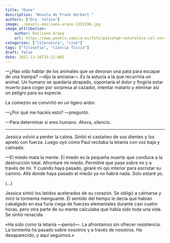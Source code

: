 ```yaml
---
title: "Dune"
description: "Novela de Frank Herbert."
authors: ["Dra. Valina"]
image: ./pexels-emiliano-arano-1352196.jpg
image_attribution:
    author: Emiliano Arano
    url: https://www.pexels.com/ca-es/foto/paisatge-naturalesa-cel-sorra-1352196/
categories: ["literatura", "cine"]
tags: ["filosofia", "ciència ficció"]
draft: false
date: 2021-12-16T15:21:00Z
---
```


—¿Has oído hablar de los animales que se devoran una pata para escapar de una trampa? —dijo la anciana—. Es la astucia a la que recurriría un animal. Un humano se quedaría atrapado, soportaría el dolor y fingiría estar muerto para coger por sorpresa al cazador, intentar matarlo y eliminar así un peligro para su especie.

La comezón se convirtió en un ligero ardor.

—¿Por qué me hacéis esto? —preguntó.

—Para determinar si eres humano. Ahora, silencio.

---

Jessica volvió a perder la calma. Sintió el castañeo de sus dientes y los apretó con fuerza. Luego oyó cómo Paul recitaba la letanía con voz baja y calmada:

—El miedo mata la mente. El miedo es la pequeña muerte que conduce a la destrucción total. Afrontaré mi miedo. Permitiré que pase sobre mi y a través de mí. Y cuando haya pasado, giraré mi ojo interior para escrutar su camino. Allá donde haya pasado el miedo ya no habrá nada. Solo estaré yo.

(...)

Jessica sintió los latidos acelerados de su corazón. Se obligó a calmarse y miró la tormenta menguante. El sentido del tiempo le decía que habían cabalgado en esa furia ciega de fuerzas elementales durante casi cuatro horas, pero otra parte de su mente calculaba que había sido toda una vida. Se sintió renacida.

«Ha sido como la letanía —pensó—. La afrontamos sin ofrecer resistencia. La tormenta ha pasado sobre nosotros y a través de nosotros. Ha desaparecido, y aquí seguimos.»
